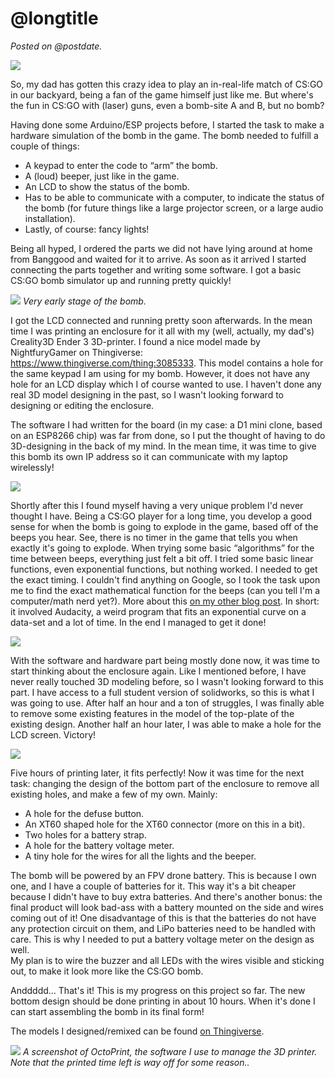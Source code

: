<!-- title = Building IRL CS:GO Bomb -->
<!-- longtitle = Advanced CS:GO in-real-life bomb -->
<!-- postdate = 14th of July 2020 -->
<!-- description = Making an ESP-based CS:GO bomb for a laser game party! -->

# @longtitle

_Posted on @postdate._

![](/assets/csgo-bomb-completed.jpg)

So, my dad has gotten this crazy idea to play an in-real-life match of CS:GO in our backyard, being a fan of the
game himself just like me. But where's the fun in CS:GO with (laser) guns, even a bomb-site A and B, but no bomb?

Having done some Arduino/ESP projects before, I started the task to make a hardware simulation of the bomb in the game. The bomb needed to fulfill a couple of things:
- A keypad to enter the code to “arm” the bomb.
- A (loud) beeper, just like in the game.
- An LCD to show the status of the bomb.
- Has to be able to communicate with a computer, to indicate the status of the bomb (for future things like a large projector screen, or a large audio installation).
- Lastly, of course: fancy lights!

Being all hyped, I ordered the parts we did not have lying around at home from Banggood and waited for it to arrive.
As soon as it arrived I started connecting the parts together and writing some software. I got a basic CS:GO bomb simulator
up and running pretty quickly!

![](/assets/csgo-bomb-development.jpg)
_Very early stage of the bomb._

I got the LCD connected and running pretty soon afterwards. In the mean time I was printing an enclosure for it all with my (well,
actually, my dad's) Creality3D Ender 3 3D-printer. I found a nice model made by NightfuryGamer on Thingiverse: https://www.thingiverse.com/thing:3085333.
This model contains a hole for the same keypad I am using for my bomb. However, it does not have any hole for an
LCD display which I of course wanted to use. I haven't done any real 3D model designing in the past, so I wasn't looking
forward to designing or editing the enclosure.

The software I had written for the board (in my case: a D1 mini clone, based on an ESP8266 chip) was far from done, so
I put the thought of having to do 3D-designing in the back of my mind. In the mean time, it was time to give this bomb its
own IP address so it can communicate with my laptop wirelessly!

![](/assets/csgo-bomb-display.png)

Shortly after this I found myself having a very unique problem I'd never thought I have. Being a CS:GO player
for a long time, you develop a good sense for when the bomb is going to explode in the game, based off of the beeps
you hear. See, there is no timer in the game that tells you when exactly it's going to explode. When trying some
basic “algorithms” for the time between beeps, everything just felt a bit off. I tried some basic linear functions,
even exponential functions, but nothing worked. I needed to get the exact timing. I couldn't find anything on Google,
so I took the task upon me to find the exact mathematical function for the beeps (can you tell I'm a computer/math nerd yet?).
More about this [on my other blog post](/posts/csgo-bomb-beep-pattern.md). In short: it involved Audacity, a weird program that fits an exponential curve on
a data-set and a lot of time. In the end I managed to get it done!

![](/assets/csgo-bomb-regression.png)

With the software and hardware part being mostly done now, it was time to start thinking about the enclosure again.
Like I mentioned before, I have never really touched 3D modeling before, so I wasn't looking forward to this part.
I have access to a full student version of solidworks, so this is what I was going to use. After half an hour and a
ton of struggles, I was finally able to remove some existing features in the model of the top-plate of the existing design.
Another half an hour later, I was able to make a hole for the LCD screen. Victory!

![](/assets/csgo-bomb-design.png)

Five hours of printing later, it fits perfectly!
Now it was time for the next task: changing the design of the bottom part of the enclosure to remove all existing
holes, and make a few of my own. Mainly:
- A hole for the defuse button.
- An XT60 shaped hole for the XT60 connector (more on this in a bit).
- Two holes for a battery strap.
- A hole for the battery voltage meter.
- A tiny hole for the wires for all the lights and the beeper.

The bomb will be powered by an FPV drone battery. This is because I own one, and I have a couple of batteries for it.
This way it's a bit cheaper because I didn't have to buy extra batteries. And there's another bonus: the final product
will look bad-ass with a battery mounted on the side and wires coming out of it! One disadvantage of this is that the
batteries do not have any protection circuit on them, and LiPo batteries need to be handled with care. This is why I
needed to put a battery voltage meter on the design as well.  
My plan is to wire the buzzer and all LEDs with the wires visible and sticking out, to make it look more like the CS:GO bomb.

Anddddd... That's it! This is my progress on this project so far. The new bottom design should be done printing in about 10 hours.
When it's done I can start assembling the bomb in its final form!

The models I designed/remixed can be found [on Thingiverse](https://www.thingiverse.com/thing:4543891).

![](/assets/csgo-bomb-printing.png)
_A screenshot of OctoPrint, the software I use to manage the 3D printer. Note that the printed time left is way off for some reason.._
